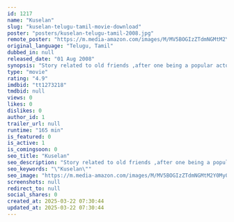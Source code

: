 ```yaml
---
id: 1217
name: "Kuselan"
slug: "kuselan-telugu-tamil-movie-download"
poster: "posters/kuselan-telugu-tamil-2008.jpg"
remote_poster: "https://m.media-amazon.com/images/M/MV5BOGIzZTdmNGMtM2Y0My00ZmE5LTlhNGUtNWZkMzc5MTVjYjY3XkEyXkFqcGc@._V1_SX300.jpg"
original_language: "Telugu, Tamil"
dubbed_in: null
released_date: "01 Aug 2008"
synopsis: "Story related to old friends ,after one being a popular actor and other being a barber and managing family."
type: "movie"
rating: "4.9"
imdbid: "tt1273218"
tmdbid: null
views: 0
likes: 0
dislikes: 0
author_id: 1
trailer_url: null
runtime: "165 min"
is_featured: 0
is_active: 1
is_comingsoon: 0
seo_title: "Kuselan"
seo_description: "Story related to old friends ,after one being a popular actor and other being a barber and managing family."
seo_keywords: "\"Kuselan\""
seo_image: "https://m.media-amazon.com/images/M/MV5BOGIzZTdmNGMtM2Y0My00ZmE5LTlhNGUtNWZkMzc5MTVjYjY3XkEyXkFqcGc@._V1_SX300.jpg"
screenshots: null
redirect_to: null
social_shares: 0
created_at: 2025-03-22 07:30:44
updated_at: 2025-03-22 07:30:44
---
```


